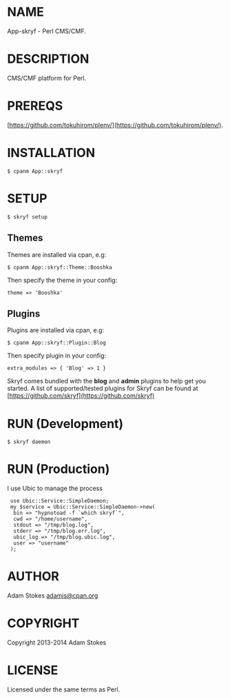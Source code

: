 # NAME

App-skryf - Perl CMS/CMF.

# DESCRIPTION

CMS/CMF platform for Perl.

# PREREQS

[https://github.com/tokuhirom/plenv/](https://github.com/tokuhirom/plenv/).

# INSTALLATION

    $ cpanm App::skryf

# SETUP

    $ skryf setup

## Themes

Themes are installed via cpan, e.g:

    $ cpanm App::skryf::Theme::Booshka

Then specify the theme in your config:

    theme => 'Booshka'

## Plugins

Plugins are installed via cpan, e.g:

    $ cpanm App::skryf::Plugin::Blog

Then specify plugin in your config:

    extra_modules => { 'Blog' => 1 }

Skryf comes bundled with the __blog__ and __admin__ plugins to help get
you started. A list of supported/tested plugins for Skryf can be found
at [https://github.com/skryf](https://github.com/skryf)

# RUN (Development)

    $ skryf daemon

# RUN (Production)

I use Ubic to manage the process

     use Ubic::Service::SimpleDaemon;
     my $service = Ubic::Service::SimpleDaemon->new(
      bin => "hypnotoad -f `which skryf`",
      cwd => "/home/username",
      stdout => "/tmp/blog.log",
      stderr => "/tmp/blog.err.log",
      ubic_log => "/tmp/blog.ubic.log",
      user => "username"
     );

# AUTHOR

Adam Stokes <adamjs@cpan.org>

# COPYRIGHT

Copyright 2013-2014 Adam Stokes

# LICENSE

Licensed under the same terms as Perl.

